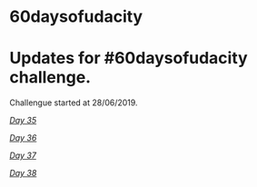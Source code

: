 # 60daysofudacity
# Updates for #60daysofudacity challenge. 
Challengue started at 28/06/2019.


[*Day 35*](https://github.com/Psychofun/fortnite_dances_real_life/commit/9b0c05028453b78d93ddd298f2b746c26058dc96)

[*Day 36*](https://github.com/Psychofun/fortnite_dances_real_life/commit/ecf4b29b4d996575ebb80ea8a7edbb66e88c6ae7)


[*Day 37*](https://github.com/Psychofun/fortnite_dances_real_life/commit/8f897dc72b30fce8cc2e12974bc5213aa2cc7cb7)


[*Day 38*](https://github.com/Psychofun/fortnite_dances_real_life/commit/c6dc11bb8742ea95da1ec5019ed9c01cc941bc51)
